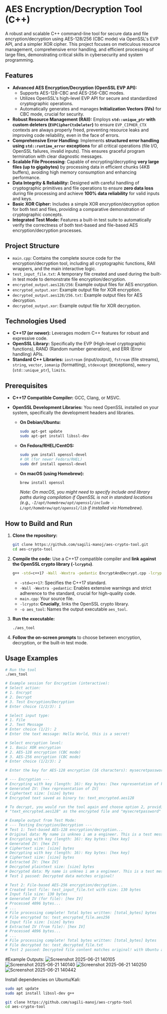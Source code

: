 # AES Encryption/Decryption Tool (C++)

A robust and scalable C++ command-line tool for secure data and file encryption/decryption using AES-128/256 (CBC mode) via OpenSSL's EVP API, and a simpler XOR cipher. This project focuses on meticulous resource management, comprehensive error handling, and efficient processing of large files, demonstrating critical skills in cybersecurity and system programming.

## Features

* **Advanced AES Encryption/Decryption (OpenSSL EVP API):**
    * Supports AES-128-CBC and AES-256-CBC modes.
    * Utilizes OpenSSL's high-level EVP API for secure and standardized cryptographic operations.
    * Automatically generates and manages **Initialization Vectors (IVs)** for CBC mode, crucial for security.
* **Robust Resource Management (RAII):** Employs **`std::unique_ptr` with custom deleters (`EVPCipherCtxDeleter`)** to ensure `EVP_CIPHER_CTX` contexts are always properly freed, preventing resource leaks and improving code reliability, even in the face of errors.
* **Comprehensive Error Handling:** Implements **structured error handling using `std::runtime_error` exceptions** for all critical operations (file I/O, OpenSSL failures, invalid inputs). This ensures graceful program termination with clear diagnostic messages.
* **Scalable File Processing:** Capable of encrypting/decrypting **very large files (up to gigabytes)** by processing data in efficient chunks (4KB buffers), avoiding high memory consumption and enhancing performance.
* **Data Integrity & Reliability:** Designed with careful handling of cryptographic primitives and file operations to ensure **zero data loss** during file processing and achieve **100% data reliability** for valid inputs and keys.
* **Basic XOR Cipher:** Includes a simple XOR encryption/decryption option for both text and files, providing a comparative demonstration of cryptographic concepts.
* **Integrated Test Mode:** Features a built-in test suite to automatically verify the correctness of both text-based and file-based AES encryption/decryption processes.

## Project Structure

* `main.cpp`: Contains the complete source code for the encryption/decryption tool, including all cryptographic functions, RAII wrappers, and the main interactive logic.
* `test_input_file.txt`: A temporary file created and used during the built-in test mode to demonstrate file encryption/decryption.
* `encrypted_output.aes128/256`: Example output files for AES encryption.
* `encrypted_output.xor`: Example output file for XOR encryption.
* `decrypted_output.aes128/256.txt`: Example output files for AES decryption.
* `decrypted_output.xor`: Example output file for XOR decryption.

## Technologies Used

* **C++17 (or newer):** Leverages modern C++ features for robust and expressive code.
* **OpenSSL Library:** Specifically the EVP (High-level cryptographic functions), RAND (Random number generation), and ERR (Error handling) APIs.
* **Standard C++ Libraries:** `iostream` (input/output), `fstream` (file streams), `string`, `vector`, `iomanip` (formatting), `stdexcept` (exceptions), `memory` (`std::unique_ptr`), `limits`.

## Prerequisites

* **C++17 Compatible Compiler:** GCC, Clang, or MSVC.
* **OpenSSL Development Libraries:** You need OpenSSL installed on your system, specifically the development headers and libraries.

    * **On Debian/Ubuntu:**
        ```bash
        sudo apt-get update
        sudo apt-get install libssl-dev
        ```
    * **On Fedora/RHEL/CentOS:**
        ```bash
        sudo yum install openssl-devel
        # OR (for newer Fedora/RHEL)
        sudo dnf install openssl-devel
        ```
    * **On macOS (using Homebrew):**
        ```bash
        brew install openssl
        ```
        *Note: On macOS, you might need to specify include and library paths during compilation if OpenSSL is not in standard locations (e.g., `-I/opt/homebrew/opt/openssl/include -L/opt/homebrew/opt/openssl/lib` if installed via Homebrew).*

## How to Build and Run

1.  **Clone the repository:**
    ```bash
    git clone https://github.com/sagili-manoj/aes-crypto-tool.git
    cd aes-crypto-tool
    ```
2.  **Compile the code:**
    Use a C++17 compatible compiler and **link against the OpenSSL crypto library (`-lcrypto`)**.

    ```bash
    g++ -std=c++17 -Wall -Wextra -pedantic EncryptAndDecrypt.cpp -lcrypto -o aes_tool
    ```
    * `-std=c++17`: Specifies the C++17 standard.
    * `-Wall -Wextra -pedantic`: Enables extensive warnings and strict adherence to the standard, crucial for high-quality code.
    * `main.cpp`: Your source file.
    * `-lcrypto`: **Crucially**, links the OpenSSL crypto library.
    * `-o aes_tool`: Names the output executable `aes_tool`.

3.  **Run the executable:**
    ```bash
    ./aes_tool
    ```

4.  **Follow the on-screen prompts** to choose between encryption, decryption, or the built-in test mode.

## Usage Examples

```bash
# Run the tool
./aes_tool

# Example session for Encryption (interactive):
# Select action:
# 1. Encrypt
# 2. Decrypt
# 3. Test Encryption/Decryption
# Enter choice (1/2/3): 1

# Select input type:
# 1. File
# 2. Text Message
# Enter choice (1/2): 2
# Enter the text message: Hello World, this is a secret!

# Select encryption level:
# 1. Basic XOR encryption
# 2. AES-128 encryption (CBC mode)
# 3. AES-256 encryption (CBC mode)
# Enter choice (1/2/3): 2

# Enter the key for AES-128 encryption (16 characters): mysecretpassword

# --- Encryption ---
# Encrypting with key (length: 16): Key bytes: [hex representation of key]
# Generated IV: [hex representation of IV]
# Ciphertext size: [size] bytes
# Encrypted text saved as binary to: text_encrypted.aes128

# To decrypt, you would run the tool again and choose option 2, providing
# "text_encrypted.aes128" as the encrypted file and "mysecretpassword" as the key.

# Example output from Test Mode:
# --- Testing Encryption/Decryption ---
# Test 1: Text-based AES-128 encryption/decryption...
# Original data: My name is unkneo i am a engineer. This is a test message for encryption.
# Encrypting with key (length: 16): Key bytes: [hex key]
# Generated IV: [hex IV]
# Ciphertext size: [size] bytes
# Decrypting with key (length: 16): Key bytes: [hex key]
# Ciphertext size: [size] bytes
# Extracted IV: [hex IV]
# Decrypted plaintext size: [size] bytes
# Decrypted data: My name is unkneo i am a engineer. This is a test message for encryption.
# Test 1 passed: Decrypted data matches original!

# Test 2: File-based AES-256 encryption/decryption...
# Created test file: test_input_file.txt with size: 130 bytes
# Input file size: 130 bytes
# Generated IV (for file): [hex IV]
# Processed 4096 bytes...
# ...
# File processing complete! Total bytes written: [total_bytes] bytes
# File encrypted to: test_encrypted_file.aes256
# Input file size: [size] bytes
# Extracted IV (from file): [hex IV]
# Processed 4096 bytes...
# ...
# File processing complete! Total bytes written: [total_bytes] bytes
# File decrypted to: test_decrypted_file.txt
# Test 2 passed: Decrypted file content matches original! with Ubuntu and other distributions.

```
#Example Outputs:
![Screenshot 2025-06-21 140105](https://github.com/user-attachments/assets/9deb02c1-7112-4de2-bea6-c7a2deb2910c)
![Screenshot 2025-06-21 140140](https://github.com/user-attachments/assets/3c2221b1-d0ad-4863-b8ef-83aedf15fb70)
![Screenshot 2025-06-21 140250](https://github.com/user-attachments/assets/5c2e4777-55a7-4d99-8a84-250d3811b1dc)
![Screenshot 2025-06-21 140442](https://github.com/user-attachments/assets/5e41b812-8e95-4361-b005-f962f3cbd94a)


Install dependencies on Ubuntu/Kali:

```bash
sudo apt update
sudo apt install libssl-dev g++

git clone https://github.com/sagili-manoj/aes-crypto-tool
cd aes-crypto-tool
```

